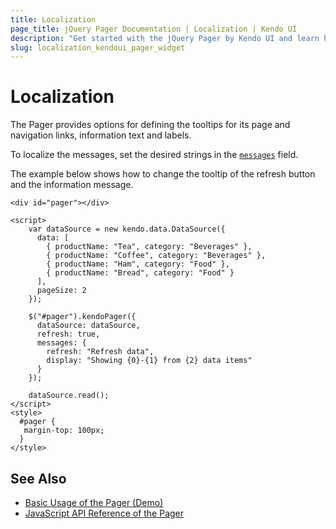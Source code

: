 ```yaml
---
title: Localization
page_title: jQuery Pager Documentation | Localization | Kendo UI
description: "Get started with the jQuery Pager by Kendo UI and learn how to localize the text of its messages."
slug: localization_kendoui_pager_widget
---
```


# Localization

The Pager provides options for defining the tooltips for its page and navigation links, information text and labels.

To localize the messages, set the desired strings in the [`messages`](/api/javascript/ui/pager/configuration/messages) field.

The example below shows how to change the tooltip of the refresh button and the information message.

```dojo
<div id="pager"></div>

<script>
    var dataSource = new kendo.data.DataSource({
      data: [
        { productName: "Tea", category: "Beverages" },
        { productName: "Coffee", category: "Beverages" },
        { productName: "Ham", category: "Food" },
        { productName: "Bread", category: "Food" }
      ],
      pageSize: 2
    });

    $("#pager").kendoPager({
      dataSource: dataSource,
      refresh: true,
      messages: {
        refresh: "Refresh data",
        display: "Showing {0}-{1} from {2} data items"
      }
    });

    dataSource.read();
</script>
<style>
  #pager {
   margin-top: 100px;
  }
</style>
```

## See Also

* [Basic Usage of the Pager (Demo)](https://demos.telerik.com/kendo-ui/pager/index)
* [JavaScript API Reference of the Pager](/api/javascript/ui/pager)
